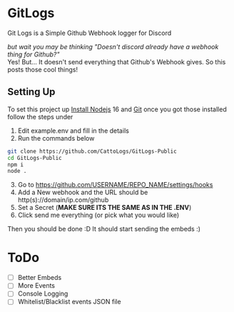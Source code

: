 # GitLogs
Git Logs is a Simple Github Webhook logger for Discord 

*but wait you may be thinking "Doesn't discord already have a webhook thing for Github?"*  
Yes! But... It doesn't send everything that Github's Webhook gives. So this posts those cool things!

## Setting Up
To set this project up [Install Nodejs](https://nodejs.org/en/) 16 and [Git](https://git-scm.com/) once you got those installed follow the steps under

1) Edit example.env and fill in the details
2) Run the commands below
```sh
git clone https://github.com/CattoLogs/GitLogs-Public
cd GitLogs-Public
npm i
node .
```
3) Go to https://github.com/USERNAME/REPO_NAME/settings/hooks
4) Add a New webhook and the URL should be http(s)://domain/ip.com/github
5) Set a Secret (**MAKE SURE ITS THE SAME AS IN THE .ENV**)
6) Click send me everything (or pick what you would like)

Then you should be done :D It should start sending the embeds :)


# ToDo
- [ ] Better Embeds
- [ ] More Events
- [ ] Console Logging
- [ ] Whitelist/Blacklist events JSON file